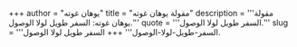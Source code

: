 +++
author = "يوهان غوته"
title = "مقولة يوهان غوته"
description = '''مقولة يوهان غوته: السفر طويل لولا الوصول.'''
quote = '''السفر طويل لولا الوصول.'''
slug = '''السفر-طويل-لولا-الوصول'''
+++
السفر طويل لولا الوصول.
